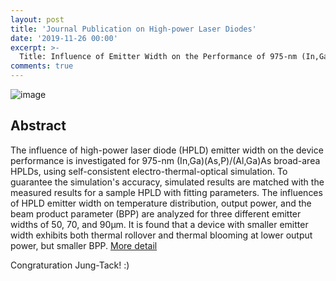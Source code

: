 ```yaml
---
layout: post
title: 'Journal Publication on High-power Laser Diodes'
date: '2019-11-26 00:00'
excerpt: >-
  Title: Influence of Emitter Width on the Performance of 975-nm (In,Ga)(As,P)/(Al,Ga)As High-power Laser Diodes
comments: true
---
```

![image](https://1.bp.blogspot.com/-Yn0jEr2C6AM/Xd18dR6xWqI/AAAAAAAADGI/Fb8uaOpEKWc9nqryS_IDsaUrCOsRbu4DACLcBGAsYHQ/s1600/Capture.PNG)

## Abstract
The influence of high-power laser diode (HPLD) emitter width on the device performance is investigated for 975-nm (In,Ga)(As,P)/(Al,Ga)As broad-area HPLDs, using self-consistent electro-thermal-optical simulation. To guarantee the simulation's accuracy, simulated results are matched with the measured results for a sample HPLD with fitting parameters. The influences of HPLD emitter width on temperature distribution, output power, and the beam product parameter (BPP) are analyzed for three different emitter widths of 50, 70, and 
90μm. It is found that a device with smaller emitter width exhibits both thermal rollover and thermal blooming at lower output power, but smaller BPP.
[More detail](http://koreascience.or.kr/article/JAKO201930968645035.page)

Congraturation Jung-Tack! :)